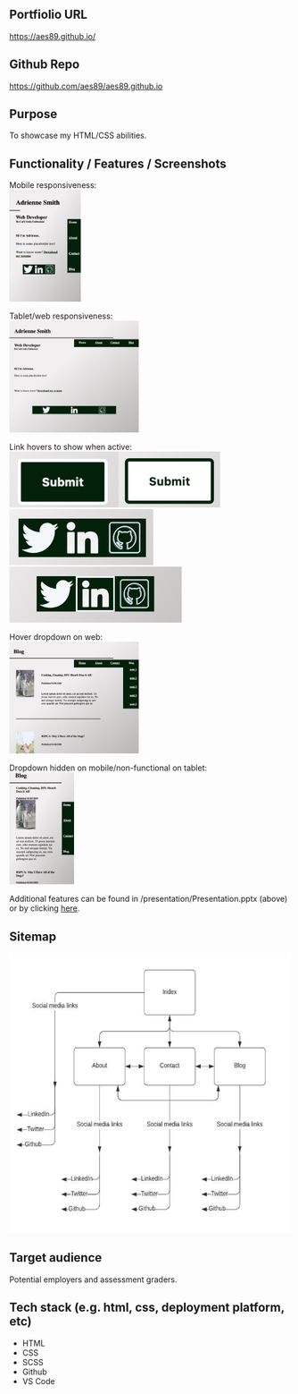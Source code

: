 
## Portfiolio URL
https://aes89.github.io/

## Github Repo
https://github.com/aes89/aes89.github.io

## Purpose
To showcase my HTML/CSS abilities.

## Functionality / Features / Screenshots
Mobile responsiveness:
<br /><img src="/docs/indexmobile.png" height="200" />

Tablet/web responsiveness:
<br /><img src="/docs/indexwebtablet.png" height="200" />

Link hovers to show when active:
<br /><img src="/docs/buttoninactive.png" height="100" /><img src="/docs/buttonactivestate.png" height="100" />
<br /><img src="/docs/footerinactive.png" height="100" /><img src="/docs/footeractivestate.png" height="100" />

Hover dropdown on web:
<br /><img src="/docs/blogdropdown.png" height="200" />

Dropdown hidden on mobile/non-functional on tablet:
<br /><img src="/docs/dropdownhiddenmobile.png" height="200" />

Additional features can be found in /presentation/Presentation.pptx (above) or by clicking <a href="presentation">here</a>.

## Sitemap
<img src="/docs/sitemap.jpeg" height="500" />

## Target audience
Potential employers and assessment graders.

## Tech stack (e.g. html, css, deployment platform, etc)
- HTML
- CSS
- SCSS
- Github
- VS Code
